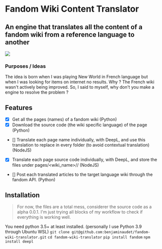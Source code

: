 # Fandom Wiki Content Translator
## An engine that translates all the content of a fandom wiki from a reference language to another

![](https://raw.github.com/benjaminaudet/svg/main/projectby.svg?sanitize=true)

### Purposes / Ideas
The idea is born when I was playing New World in French language but when I was looking for items on internet no results. Why ? The French wiki wasn't actively being improved.
So, I said to myself, why don't you make a engine to resolve the problem ?

## Features

- [X] Get all the pages (names) of a fandom wiki (Python)
- [x] Download the source code (the wiki specific language) of the page (Python)
- [] Translate each page name individually, with DeepL, and use this translation to replace in every folder (to avoid contextual translation) (NodeJS)
- [x] Translate each page source code individually, with DeepL, and store the files under pages/<wiki_name>/<lang>/ (NodeJS)
- [] Post each translated articles to the target language wiki through the fandom API. (Python)

## Installation

> For now, the files are a total mess, considerer the source code as a alpha 0.0.1. I'm just trying all blocks of my workflow to check if everything is working well.

You need python 3.5+ at least installed. (personally I use Python 3.9 through Ubuntu WSL)
`git clone git@github.com:benjaminaudet/fandom-wiki-translator.git`
`cd fandom-wiki-translator`
`pip install fandom`
`npm install deepl`

